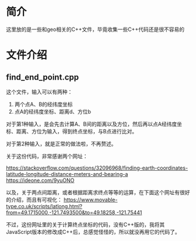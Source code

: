 # 简介

这里放的是一些和geo相关的C++文件，毕竟收集一些C++代码还是很不容易的

# 文件介绍

## find_end_point.cpp

这个文件，输入可以有两种：
1. 两个点A、B的经纬度坐标
2. 点A的经纬度坐标、距离d、方位b

对于第1种输入，是会先去计算A、B间的距离以及方位，然后再以点A经纬度坐标、距离、方位为输入，得到终点坐标，与B点进行比对。

对于第2种输入，就是正常的做法啦，不再赘述。

关于这份代码，非常感谢两个网址：

https://stackoverflow.com/questions/32096968/finding-earth-coordinates-latitude-longitude-distance-meters-and-bearing-a
https://ideone.com/9yuONO

以及，关于两点间距离，或者根据距离求终点等等的运算，在下面这个网址有很好的介绍，而且有可视化：
https://www.movable-type.co.uk/scripts/latlong.html?from=49.1715000,-121.7493500&to=49.18258,-121.75441

不过，这份网址里的关于计算终点坐标的代码，没有C++版的，我将其JavaScript版本的修改成C++后，总感觉怪怪的，所以就没再用它的代码了。
